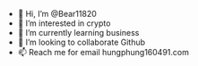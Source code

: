- 👋 Hi, I’m @Bear11820
- 👀 I’m interested in crypto
- 🌱 I’m currently learning business
- 💞️ I’m looking to collaborate Github
- 📫 Reach me for email hungphung160491.com

<!---
Bear2205/Bear2205 is a ✨ special ✨ repository because its `README.md` (this file) appears on your GitHub profile.
You can click the Preview link to take a look at your changes.
--->
